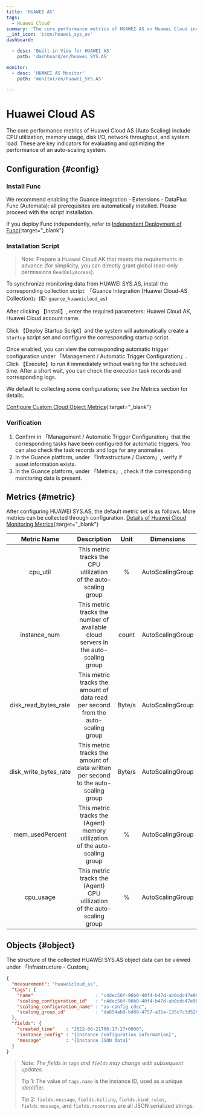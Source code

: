 ```yaml
---
title: 'HUAWEI AS'
tags: 
  - Huawei Cloud
summary: 'The core performance metrics of HUAWEI AS on Huawei Cloud include CPU utilization, memory usage, disk I/O, network throughput, and system load. These are key indicators for evaluating and optimizing the performance of an auto-scaling system.'
__int_icon: 'icon/huawei_sys_as'
dashboard:

  - desc: 'Built-in View for HUAWEI AS'
    path: 'dashboard/en/huawei_SYS.AS'

monitor:
  - desc: 'HUAWEI AS Monitor'
    path: 'monitor/en/huawei_SYS.AS'

---
```


<!-- markdownlint-disable MD025 -->

# Huawei Cloud AS
<!-- markdownlint-enable -->

The core performance metrics of Huawei Cloud AS (Auto Scaling) include CPU utilization, memory usage, disk I/O, network throughput, and system load. These are key indicators for evaluating and optimizing the performance of an auto-scaling system.


## Configuration {#config}

### Install Func

We recommend enabling the Guance integration - Extensions - DataFlux Func (Automata): all prerequisites are automatically installed. Please proceed with the script installation.

If you deploy Func independently, refer to [Independent Deployment of Func](https://func.guance.com/doc/script-market-guance-integration/){:target="_blank"}



### Installation Script

> Note: Prepare a Huawei Cloud AK that meets the requirements in advance (for simplicity, you can directly grant global read-only permissions `ReadOnlyAccess`).

To synchronize monitoring data from HUAWEI SYS.AS, install the corresponding collection script: 「Guance Integration (Huawei Cloud-AS Collection)」(ID: `guance_huaweicloud_as`)

After clicking 【Install】, enter the required parameters: Huawei Cloud AK, Huawei Cloud account name.

Click 【Deploy Startup Script】and the system will automatically create a `Startup` script set and configure the corresponding startup script.

Once enabled, you can view the corresponding automatic trigger configuration under 「Management / Automatic Trigger Configuration」. Click 【Execute】to run it immediately without waiting for the scheduled time. After a short wait, you can check the execution task records and corresponding logs.

We default to collecting some configurations; see the Metrics section for details.

[Configure Custom Cloud Object Metrics](https://func.guance.com/doc/script-market-guance-huaweicloud-cbr/){:target="_blank"}



### Verification

1. Confirm in 「Management / Automatic Trigger Configuration」that the corresponding tasks have been configured for automatic triggers. You can also check the task records and logs for any anomalies.
2. In the Guance platform, under 「Infrastructure / Custom」, verify if asset information exists.
3. In the Guance platform, under 「Metrics」, check if the corresponding monitoring data is present.

## Metrics {#metric}
After configuring HUAWEI SYS.AS, the default metric set is as follows. More metrics can be collected through configuration. [Details of Huawei Cloud Monitoring Metrics](https://support.huaweicloud.com/usermanual-as/as_06_0105.html){:target="_blank"}

| Metric Name | Description | Unit | Dimensions |
| :---: | :---: | :---: | :---: |
| cpu_util | This metric tracks the CPU utilization of the auto-scaling group | % | AutoScalingGroup |
| instance_num | This metric tracks the number of available cloud servers in the auto-scaling group | count | AutoScalingGroup |
| disk_read_bytes_rate | This metric tracks the amount of data read per second from the auto-scaling group | Byte/s | AutoScalingGroup |
| disk_write_bytes_rate | This metric tracks the amount of data written per second to the auto-scaling group | Byte/s | AutoScalingGroup |
| mem_usedPercent | This metric tracks the (Agent) memory utilization of the auto-scaling group | % | AutoScalingGroup |
| cpu_usage | This metric tracks the (Agent) CPU utilization of the auto-scaling group | % | AutoScalingGroup |

## Objects {#object}

The structure of the collected HUAWEI SYS.AS object data can be viewed under 「Infrastructure - Custom」

``` json
{
  "measurement": "huaweicloud_as",
  "tags": {
    "name"                       : "c4dec56f-96b0-40f4-b47d-ab0cdc47e908",
    "scaling_configuration_id"   : "c4dec56f-96b0-40f4-b47d-ab0cdc47e908",
    "scaling_configuration_name" : "as-config-cdec",
    "scaling_group_id"           : "da854ab8-bd88-4757-a35a-135c7c3d526d"
  },
  "fields": {
    "created_time"    : "2022-06-21T06:17:27+0000",
    "instance_config" : "{Instance configuration information}",
    "message"         : "{Instance JSON data}"
  }
}

```

> *Note: The fields in `tags` and `fields` may change with subsequent updates.*
>
> Tip 1: The value of `tags.name` is the instance ID, used as a unique identifier.
>
> Tip 2: `fields.message`, `fields.billing`, `fields.bind_rules`, `fields.message`, and `fields.resources` are all JSON serialized strings.